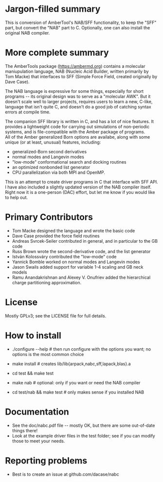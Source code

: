 
# Jargon-filled summary
This is conversion of AmberTool's NAB/SFF functionality, to keep the "SFF" part,
but convert the "NAB" part to C.  Optionally, one can also install the
original NAB compiler.

# More complete summary
The AmberTools package (https://ambermd.org) contains a molecular
maniupulation language, NAB (Nucleic Acid Builder, written primarily by Tom
Macke) that interfaces to SFF (Simple Force Field, created originally by
Dave Case).

The NAB language is expressive for some things, especially for short
programs -- its original design was to serve as a "molecular AWK".  But it
doesn't scale well to larger projects, requires users to learn a new,
C-like, language that isn't quite C, and doesn't do a good job of catching
syntax errors at compile time.

The companion SFF library is written in C, and has a lot of nice features.
It provides a lightweight code for carrying out simulations of non-periodic
systems, and is file-compatible with the Amber package of programs.  
All of the Amber generalized Born options are availabe, along with
some unique (or at least, unusual) features, including:

* generalized-Born second derivatives
* normal modes and Langevin modes
* "low-mode" conformational search and docking routines
* an optimized nonbonded list generator
* CPU parallelization via both MPI and OpenMP.

This is an attempt to create driver programs in C that interface with SFF
API.  I have also included a slightly updated version of the NAB compiler
itself.  Right now it is a one-person (DAC) effort, but let me know if you
would like to help out.  

# Primary Contributors

*  Tom Macke designed the language and wrote the basic code
*  Dave Case provided the force field routines
*  Andreas Svrcek-Seiler contributed in general, and in particular to the GB code
*  Russ Brown wrote the second-derivative code, and the list generator
*  István Kolossváry contributed the "low-mode" code
*  Yannick Bomble worked on normal modes and Langevin modes
*  Jason Swails added support for variable 1-4 scaling and GB neck models
*  Ramu Anandakrishnan and Alexey V. Onufriev added the hierarchical charge partitioning approximation. 

# License
Mostly GPLv3; see the LICENSE file for full details.

# How to install

*  ./configure --help   # then run configure with the options you want; no options is the most common choice
*  make install   # creates lib/lib{arpack,nabc,sff,lapack,blas}.a
*  cd test && make test  

*  make nab  # optional: only if you want or need the NAB compiler
*  cd test/nab && make test  # only makes sense if you installed NAB

# Documentation

* See the doc/nabc.pdf file -- mostly OK, but there are some out-of-date things there!
* Look at the example driver files in the test folder; see if you can modify those to meet your needs.

# Reporting problems

* Best is to create an issue at github.com/dacase/nabc
